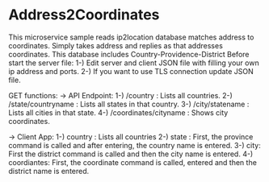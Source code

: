 # Address2Coordinates
This microservice sample reads ip2location database matches address to coordinates. Simply takes address and replies as that addresses coordinates.
This database includes Country-Providence-District
Before start the server file:
1-) Edit server and client JSON file with filling your own ip address and ports.
2-) If you want to use TLS connection update JSON file.

GET functions:
-> API Endpoint:
1-) /country : Lists all countries.
2-) /state/countryname : Lists all states in that country.
3-) /city/statename : Lists all cities in that state.
4-) /coordinates/cityname : Shows city coordinates.

-> Client App:
1-) country : Lists all countries
2-) state :  First, the province command is called and after entering, the country name is entered.
3-) city: First the district command is called and then the city name is entered.
4-) coordiantes: First, the coordinate command is called, entered and then the district name is entered.
